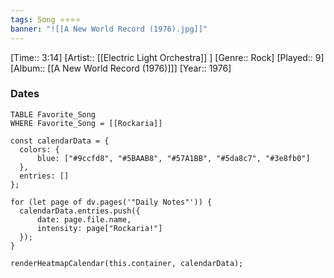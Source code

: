 ```yaml
---
tags: Song ⭐⭐⭐⭐ 
banner: "![[A New World Record (1976).jpg]]"
---
```

[Time:: 3:14]
[Artist:: [[Electric Light Orchestra]] ]
[Genre:: Rock]
[Played:: 9]
[Album:: [[A New World Record (1976)]]]
[Year:: 1976]
### Dates
````dataview
TABLE Favorite_Song
WHERE Favorite_Song = [[Rockaria]]
````

  ```dataviewjs
const calendarData = { 
	colors: { 
		blue: ["#9ccfd8", "#5BAAB8", "#57A1BB", "#5da8c7", "#3e8fb0"] 
	}, 
	entries: [] 
}; 

for (let page of dv.pages('"Daily Notes"')) { 
	calendarData.entries.push({ 
		date: page.file.name, 
		intensity: page["Rockaria!"]
	}); 
} 

renderHeatmapCalendar(this.container, calendarData);
```
